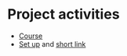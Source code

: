 # Project activities
- [Course](https://ps-group.github.io/ps1/)
- [Set up](https://docs.google.com/document/d/1NNA-_sW0RX_KXFZpEAhjMngxRtHwH6RmIxZ_4w-MMbQ/edit) and [short link](https://tinyurl.com/y2kjmcv6)
